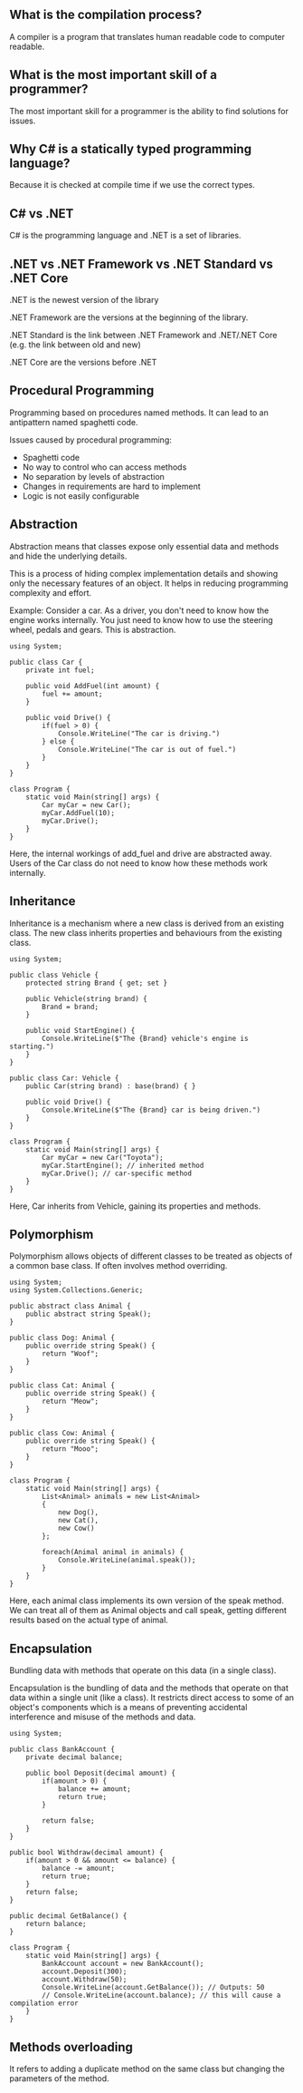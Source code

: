 ## What is the compilation process?

A compiler is a program that translates human readable code to computer readable.

## What is the most important skill of a programmer?

The most important skill for a programmer is the ability to find solutions for issues.

## Why C# is a statically typed programming language?

Because it is checked at compile time if we use the correct types.

## C# vs .NET

C# is the programming language and .NET is a set of libraries.

## .NET vs .NET Framework vs .NET Standard vs .NET Core

.NET is the newest version of the library

.NET Framework are the versions at the beginning of the library.

.NET Standard is the link between .NET Framework and .NET/.NET Core (e.g. the link between old and new)

.NET Core are the versions before .NET

## Procedural Programming

Programming based on procedures named methods. It can lead to an antipattern named spaghetti code. 

Issues caused by procedural programming:

- Spaghetti code
- No way to control who can access methods
- No separation by levels of abstraction
- Changes in requirements are hard to implement
- Logic is not easily configurable

## Abstraction

Abstraction means that classes expose only essential data and methods and hide the underlying details.

This is a process of hiding complex implementation details and showing only the necessary features of an object. It helps in reducing programming complexity and effort.

Example:
Consider a car. As a driver, you don't need to know how the engine works internally. You just need to know how to use the steering wheel, pedals and gears. This is abstraction.

```
using System;

public class Car {
	private int fuel;

	public void AddFuel(int amount) {
		fuel += amount;
	}

	public void Drive() {
		if(fuel > 0) {
			Console.WriteLine("The car is driving.")
		} else {
			Console.WriteLine("The car is out of fuel.")
		}
	}
}

class Program {
	static void Main(string[] args) {
		Car myCar = new Car();
		myCar.AddFuel(10);
		myCar.Drive();
	}
}
```

Here, the internal workings of add_fuel and drive are abstracted away. Users of the Car class do not need to know how these methods work internally.

## Inheritance

Inheritance is a mechanism where a new class is derived from an existing class. The new class inherits properties and behaviours from the existing class.

```
using System;

public class Vehicle {
	protected string Brand { get; set }

	public Vehicle(string brand) {
		Brand = brand;
	}

	public void StartEngine() {
		Console.WriteLine($"The {Brand} vehicle's engine is starting.")
	}
}

public class Car: Vehicle {
	public Car(string brand) : base(brand) { }

	public void Drive() {
		Console.WriteLine($"The {Brand} car is being driven.")
	}
}

class Program {
	static void Main(string[] args) {
		Car myCar = new Car("Toyota");
		myCar.StartEngine(); // inherited method
		myCar.Drive(); // car-specific method
	}
}

```

Here, Car inherits from Vehicle, gaining its properties and methods.

## Polymorphism

Polymorphism allows objects of different classes to be treated as objects of a common base class. If often involves method overriding.

```
using System;
using System.Collections.Generic;

public abstract class Animal {
	public abstract string Speak();
}

public class Dog: Animal {
	public override string Speak() {
		return "Woof";
	}
}

public class Cat: Animal {
	public override string Speak() {
		return "Meow";
	}
}

public class Cow: Animal {
	public override string Speak() {
		return "Mooo";
	}
}

class Program {
	static void Main(string[] args) {
		List<Animal> animals = new List<Animal> 
		{
			new Dog(),
			new Cat(),
			new Cow()
		};

		foreach(Animal animal in animals) {
			Console.WriteLine(animal.speak());
		}
	}
}
```

Here, each animal class implements its own version of the speak method. We can treat all of them as Animal objects and call speak, getting different results based on the actual type of animal.


## Encapsulation

Bundling data with methods that operate on this data (in a single class).

Encapsulation is the bundling of data and the methods that operate on that data within a single unit (like a class). It restricts direct access to some of an object's components which is a means of preventing accidental interference and misuse of the methods and data.

```
using System;

public class BankAccount {
	private decimal balance;

	public bool Deposit(decimal amount) {
		if(amount > 0) {
			balance += amount;
			return true;
		}

		return false;
	}
}

public bool Withdraw(decimal amount) {
	if(amount > 0 && amount <= balance) {
		balance -= amount;
		return true;
	}
	return false;
}

public decimal GetBalance() {
	return balance;
}

class Program {
	static void Main(string[] args) {
		BankAccount account = new BankAccount();
		account.Deposit(300);
		account.Withdraw(50);
		Console.WriteLine(account.GetBalance()); // Outputs: 50
		// Console.WriteLine(account.balance); // this will cause a compilation error
	}
}

```

## Methods overloading

It refers to adding a duplicate method on the same class but changing the parameters of the method.

